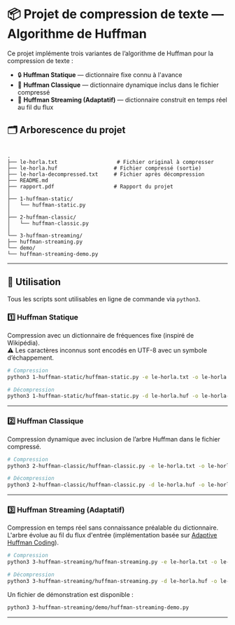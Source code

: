 
# 📦 Projet de compression de texte — Algorithme de Huffman

Ce projet implémente trois variantes de l’algorithme de Huffman pour la compression de texte :

- 🔒 **Huffman Statique** — dictionnaire fixe connu à l'avance
- 📐 **Huffman Classique** — dictionnaire dynamique inclus dans le fichier compressé
- 🌊 **Huffman Streaming (Adaptatif)** — dictionnaire construit en temps réel au fil du flux

## 🗂 Arborescence du projet

```

.
├── le-horla.txt                   # Fichier original à compresser
├── le-horla.huf                  # Fichier compressé (sortie)
├── le-horla-decompressed.txt     # Fichier après décompression
├── README.md
├── rapport.pdf                   # Rapport du projet
│
├── 1-huffman-static/
│   └── huffman-static.py
│
├── 2-huffman-classic/
│   └── huffman-classic.py
│
└── 3-huffman-streaming/
├── huffman-streaming.py
└── demo/
└── huffman-streaming-demo.py

````

---

## 🚀 Utilisation

Tous les scripts sont utilisables en ligne de commande via `python3`.

### 1️⃣ Huffman Statique

Compression avec un dictionnaire de fréquences fixe (inspiré de Wikipédia).  
⚠️ Les caractères inconnus sont encodés en UTF-8 avec un symbole d’échappement.

```bash
# Compression
python3 1-huffman-static/huffman-static.py -e le-horla.txt -o le-horla.huf

# Décompression
python3 1-huffman-static/huffman-static.py -d le-horla.huf -o le-horla-decompressed.txt
````

---

### 2️⃣ Huffman Classique

Compression dynamique avec inclusion de l’arbre Huffman dans le fichier compressé.

```bash
# Compression
python3 2-huffman-classic/huffman-classic.py -e le-horla.txt -o le-horla.huf

# Décompression
python3 2-huffman-classic/huffman-classic.py -d le-horla.huf -o le-horla-decompressed.txt
```

---

### 3️⃣ Huffman Streaming (Adaptatif)

Compression en temps réel sans connaissance préalable du dictionnaire.
L'arbre évolue au fil du flux d'entrée (implémentation basée sur [Adaptive Huffman Coding](https://en.wikipedia.org/wiki/Adaptive_Huffman_coding)).

```bash
# Compression
python3 3-huffman-streaming/huffman-streaming.py -e le-horla.txt -o le-horla.huf

# Décompression
python3 3-huffman-streaming/huffman-streaming.py -d le-horla.huf -o le-horla-decompressed.txt
```

Un fichier de démonstration est disponible :

```bash
python3 3-huffman-streaming/demo/huffman-streaming-demo.py
```

---



